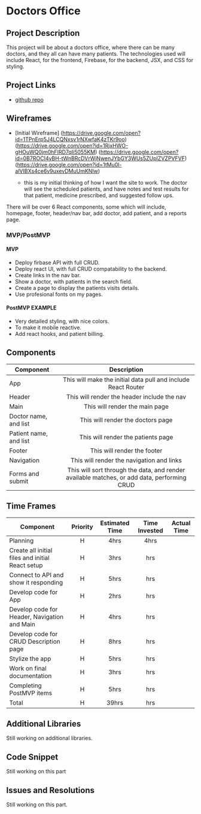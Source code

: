 # Doctors Office

<!-- ![](https://media.giphy.com/media/R6xi8dXsRhIjK/giphy.gif)
<--- me coding this app! -->

## Project Description

This project will be about a doctors office, where there can be many doctors, and they all can have many patients. The technologies used will include React, for the frontend, Firebase, for the backend, JSX, and CSS for styling.

## Project Links

- [github repo](https://github.com/saintaubins/doctorsOffice)
<!-- - [deployment]() -->

## Wireframes

- [Initial Wireframe]
(https://drive.google.com/open?id=1TPnErp5J4LCQNxsv1rNXwfaK4zTKr9oo)
(https://drive.google.com/open?id=1RjxHWO-gHOuWQ0jm0hFIRD7qIi5055KM)
(https://drive.google.com/open?id=0B7ROCI4yBH-tWnBRcDVrWjNwenJYbGY3WUs5ZUpIZVZPVFVF)
(https://drive.google.com/open?id=1tMu0l-alVIBXs4ce6v9uxevDMuUmKNIw)

	- this is my initial thinking of how I want the site to work. The doctor will see the scheduled patients, and have notes and test results for that patient, medicine prescribed, and suggested follow ups.
<!-- - [react architecture]() -->

There will be over 6 React components, some which will include, homepage, footer, header/nav bar, add doctor, add patient, and a  reports page.

### MVP/PostMVP

#### MVP
- Deploy firbase API with full CRUD.
- Deploy react UI, with full CRUD compatability to the backend.
- Create links in the nav bar.
- Show a doctor, with patients in the search field.
- Create a page to display the patients visits details. 
- Use profesional fonts on my pages.

#### PostMVP EXAMPLE
- Very detailed styling, with nice colors.
- To make it mobile reactive.
- Add react hooks, and patient billing.

## Components

| Component | Description | 
| --- | :---: |  
| App | This will make the initial data pull and include React Router| 
| Header | This will render the header include the nav | 
| Main | This will render the main page | 
| Doctor name, and list | This will render the doctors page | 
| Patient name, and list | This will render the patients page | 
| Footer | This will render the footer | 
| Navigation | This will render the navigation and links | 
| Forms and submit | This will sort through the data, and render available matches, or add data, performing CRUD | 

## Time Frames

| Component | Priority | Estimated Time | Time Invested | Actual Time |
| --- | :---: |  :---: | :---: | :---: |
| Planning | H | 4hrs | 4hrs |  |
| Create all initial files and initial React setup | H | 3hrs | hrs |  |
| Connect to API and show it responding | H | 5hrs | hrs |  |
| Develop code for App | H | 2hrs | hrs |  |
| Develop code for Header, Navigation and Main | H | 4hrs | hrs |  |
| Develop code for CRUD Description page | H | 8hrs | hrs |  |
| Stylize the app | H | 5hrs | hrs |  |
| Work on final documentation | H | 3hrs | hrs |  |
| Completing PostMVP items | H | 5hrs | hrs |  |
| Total | H | 39hrs | hrs |  |

## Additional Libraries
 <!-- Use this section to list all supporting libraries and their role in the project such as Axios, ReactStrap, D3, etc.  -->
 Still working on additional libraries.

## Code Snippet

<!-- Use this section to include a brief code snippet of functionality that you are proud of an a brief description.  Code snippet should not be greater than 10 lines of code.  -->

<!-- ```
function reverse(string) {
	// here is the code to reverse a string of text
}
``` -->
Still working on this part


## Issues and Resolutions
 <!-- Use this section to list of all major issues encountered and their resolution. -->

<!-- #### SAMPLE.....
**ERROR**: app.js:34 Uncaught SyntaxError: Unexpected identifier                                
**RESOLUTION**: Missing comma after first object in sources {} object -->
Still working on this part.